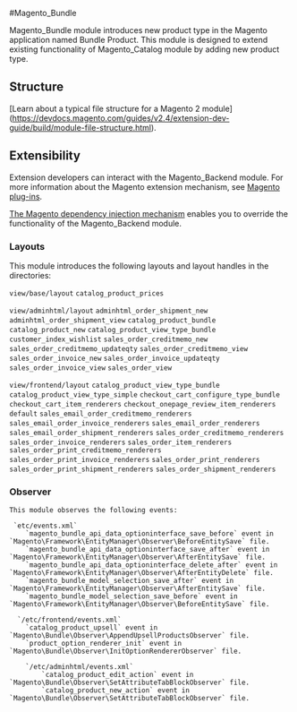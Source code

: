 #Magento_Bundle

Magento_Bundle module introduces new product type in the Magento application named Bundle Product.
This module is designed to extend existing functionality of Magento_Catalog module by adding new product type.

## Structure

  [Learn about a typical file structure for a Magento 2 module]
  (https://devdocs.magento.com/guides/v2.4/extension-dev-guide/build/module-file-structure.html).



## Extensibility

Extension developers can interact with the Magento_Backend module. For more information about the Magento extension mechanism, see [Magento plug-ins](https://devdocs.magento.com/guides/v2.4/extension-dev-guide/plugins.html).

[The Magento dependency injection mechanism](https://devdocs.magento.com/guides/v2.4/extension-dev-guide/depend-inj.html) enables you to override the functionality of the Magento_Backend module.



### Layouts

  This module introduces the following layouts and layout handles in the directories:

  `view/base/layout`
    `catalog_product_prices`

  `view/adminhtml/layout`
     `adminhtml_order_shipment_new`
     `adminhtml_order_shipment_view`
     `catalog_product_bundle`
     `catalog_product_new`
     `catalog_product_view_type_bundle`
     `customer_index_wishlist`
     `sales_order_creditmemo_new`
     `sales_order_creditmemo_updateqty`
     `sales_order_creditmemo_view`
     `sales_order_invoice_new`
     `sales_order_invoice_updateqty`
     `sales_order_invoice_view`
     `sales_order_view`

   `view/frontend/layout` 
     `catalog_product_view_type_bundle`
     `catalog_product_view_type_simple`
     `checkout_cart_configure_type_bundle`
     `checkout_cart_item_renderers`
     `checkout_onepage_review_item_renderers`
     `default`
     `sales_email_order_creditmemo_renderers`
     `sales_email_order_invoice_renderers`
     `sales_email_order_renderers`
     `sales_email_order_shipment_renderers`
     `sales_order_creditmemo_renderers`
     `sales_order_invoice_renderers`
     `sales_order_item_renderers`
     `sales_order_print_creditmemo_renderers`
     `sales_order_print_invoice_renderers`
     `sales_order_print_renderers`
     `sales_order_print_shipment_renderers`
     `sales_order_shipment_renderers`

  

### Observer
    This module observes the following events:

     `etc/events.xml`
     	`magento_bundle_api_data_optioninterface_save_before` event in `Magento\Framework\EntityManager\Observer\BeforeEntitySave` file.		
		`magento_bundle_api_data_optioninterface_save_after` event in `Magento\Framework\EntityManager\Observer\AfterEntitySave` file.
		`magento_bundle_api_data_optioninterface_delete_after` event in `Magento\Framework\EntityManager\Observer\AfterEntityDelete` file.
	    `magento_bundle_model_selection_save_after` event in `Magento\Framework\EntityManager\Observer\AfterEntitySave` file.
	    `magento_bundle_model_selection_save_before` event in `Magento\Framework\EntityManager\Observer\BeforeEntitySave` file.

	  `/etc/frontend/events.xml`
	    `catalog_product_upsell` event in `Magento\Bundle\Observer\AppendUpsellProductsObserver` file.
	    `product_option_renderer_init` event in `Magento\Bundle\Observer\InitOptionRendererObserver` file.

		`/etc/adminhtml/events.xml`
			`catalog_product_edit_action` event in `Magento\Bundle\Observer\SetAttributeTabBlockObserver` file.
		    `catalog_product_new_action` event in `Magento\Bundle\Observer\SetAttributeTabBlockObserver` file.


